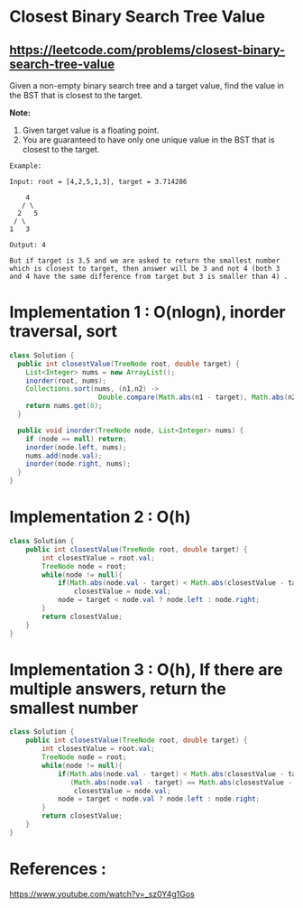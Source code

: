 # Closest Binary Search Tree Value
## https://leetcode.com/problems/closest-binary-search-tree-value

Given a non-empty binary search tree and a target value, find the value in the BST that is closest to the target.

**Note:**
1. Given target value is a floating point.
2. You are guaranteed to have only one unique value in the BST that is closest to the target.
```
Example:

Input: root = [4,2,5,1,3], target = 3.714286

    4
   / \
  2   5
 / \
1   3

Output: 4

But if target is 3.5 and we are asked to return the smallest number which is closest to target, then answer will be 3 and not 4 (both 3 and 4 have the same difference from target but 3 is smaller than 4) .
```
# Implementation 1 : O(nlogn), inorder traversal, sort 
```java
class Solution {
  public int closestValue(TreeNode root, double target) {
    List<Integer> nums = new ArrayList();
    inorder(root, nums);
    Collections.sort(nums, (n1,n2) -> 
                      Double.compare(Math.abs(n1 - target), Math.abs(n2 - target)));
    return nums.get(0);
  }

  public void inorder(TreeNode node, List<Integer> nums) {
    if (node == null) return;
    inorder(node.left, nums);
    nums.add(node.val);
    inorder(node.right, nums);
  }
}
```

# Implementation 2 : O(h)

```java
class Solution {
    public int closestValue(TreeNode root, double target) {
        int closestValue = root.val;
        TreeNode node = root;
        while(node != null){
            if(Math.abs(node.val - target) < Math.abs(closestValue - target))
                closestValue = node.val;
            node = target < node.val ? node.left : node.right;
        }
        return closestValue;
    }
}
```
# Implementation 3 : O(h), If there are multiple answers, return the smallest number
```java
class Solution {
    public int closestValue(TreeNode root, double target) {
        int closestValue = root.val;
        TreeNode node = root;
        while(node != null){
            if(Math.abs(node.val - target) < Math.abs(closestValue - target) ||
               (Math.abs(node.val - target) == Math.abs(closestValue - target) && node.val < closestValue))
                closestValue = node.val;
            node = target < node.val ? node.left : node.right;
        }
        return closestValue;
    }
}
```

# References :
https://www.youtube.com/watch?v=_sz0Y4g1Gos

